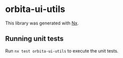 # orbita-ui-utils

This library was generated with [Nx](https://nx.dev).

## Running unit tests

Run `nx test orbita-ui-utils` to execute the unit tests.
